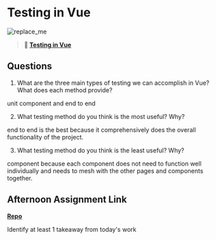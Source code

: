 # Testing in Vue

![replace_me](https://codeworks.blob.core.windows.net/public/assets/img/illustrations/placeholder.svg)

> **📖 [Testing in Vue](https://codeworksacademy.com/fs-student-guide/resources/wk8-9/04-Vue-Testing)**

## Questions

1. What are the three main types of testing we can accomplish in Vue? What does each method provide?

unit component and end to end

2. What testing method do you think is the most useful? Why?

end to end is the best because it comprehensively does the overall functionality of the project.

3. What testing method do you think is the least useful? Why?

component because each component does not need to function well individually and needs to mesh with the other pages and components together.

## Afternoon Assignment Link

**[Repo](https://github.com/JonathonMcNamara/<ASSIGNMENT_REPO>)**

Identify at least 1 takeaway from today's work
